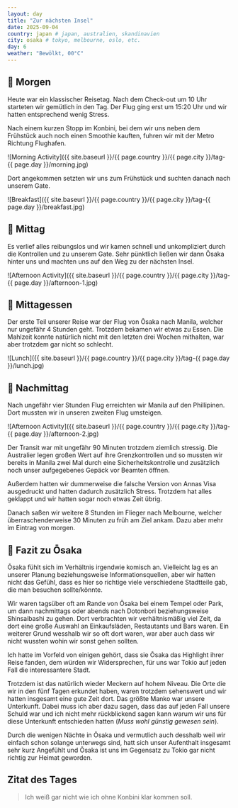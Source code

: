 ```yaml
---
layout: day
title: "Zur nächsten Insel"  
date: 2025-09-04
country: japan # japan, australien, skandinavien
city: osaka # tokyo, melbourne, oslo, etc.
day: 6
weather: "Bewölkt, 00°C"
---
```


## 🌅 Morgen

Heute war ein klassischer Reisetag.
Nach dem Check-out um 10 Uhr starteten wir gemütlich in den Tag.
Der Flug ging erst um 15:20 Uhr und wir hatten entsprechend wenig Stress.

Nach einem kurzen Stopp im Konbini, bei dem wir uns neben dem Frühstück auch noch einen Smoothie kauften, fuhren wir mit der Metro Richtung Flughafen.

![Morning Activity]({{ site.baseurl }}/{{ page.country }}/{{ page.city }}/tag-{{ page.day }}/morning.jpg)

Dort angekommen setzten wir uns zum Frühstück und suchten danach nach unserem Gate.

![Breakfast]({{ site.baseurl }}/{{ page.country }}/{{ page.city }}/tag-{{ page.day }}/breakfast.jpg)

## 🌇 Mittag

Es verlief alles reibungslos und wir kamen schnell und unkompliziert durch die Kontrollen und zu unserem Gate.
Sehr pünktlich ließen wir dann Ōsaka hinter uns und machten uns auf den Weg zu der nächsten Insel.

![Afternoon Activity]({{ site.baseurl }}/{{ page.country }}/{{ page.city }}/tag-{{ page.day }}/afternoon-1.jpg)

## 🍣 Mittagessen

Der erste Teil unserer Reise war der Flug von Ōsaka nach Manila, welcher nur ungefähr 4 Stunden geht.
Trotzdem bekamen wir etwas zu Essen.
Die Mahlzeit konnte natürlich nicht mit den letzten drei Wochen mithalten, war aber trotzdem gar nicht so schlecht. 

![Lunch]({{ site.baseurl }}/{{ page.country }}/{{ page.city }}/tag-{{ page.day }}/lunch.jpg)

## 🌆 Nachmittag

Nach ungefähr vier Stunden Flug erreichten wir Manila auf den Phillipinen.
Dort mussten wir in unseren zweiten Flug umsteigen.

![Afternoon Activity]({{ site.baseurl }}/{{ page.country }}/{{ page.city }}/tag-{{ page.day }}/afternoon-2.jpg)

Der Transit war mit ungefähr 90 Minuten trotzdem ziemlich stressig.
Die Australier legen großen Wert auf ihre Grenzkontrollen und so mussten wir bereits in Manila zwei Mal durch eine Sicherheitskontrolle und zusätzlich noch unser aufgegebenes Gepäck vor Beamten öffnen.

Außerdem hatten wir dummerweise die falsche Version von Annas Visa ausgedruckt und hatten dadurch zusätzlich Stress.
Trotzdem hat alles geklappt und wir hatten sogar noch etwas Zeit übrig.

Danach saßen wir weitere 8 Stunden im Flieger nach Melbourne, welcher überraschenderweise 30 Minuten zu früh am Ziel ankam. 
Dazu aber mehr im Eintrag von morgen.

## 📜 Fazit zu Ōsaka

Ōsaka fühlt sich im Verhältnis irgendwie komisch an.
Vielleicht lag es an unserer Planung beziehungsweise Informationsquellen, aber wir hatten nicht das Gefühl, dass es hier so richtige viele verschiedene Stadtteile gab, die man besuchen sollte/könnte.

Wir waren tagsüber oft am Rande von Ōsaka bei einem Tempel oder Park, um dann nachmittags oder abends nach Dotonbori beziehungsweise Shinsaibashi zu gehen.
Dort verbrachten wir verhältnismäßig viel Zeit, da dort eine große Auswahl an Einkaufsläden, Restautants und Bars waren.
Ein weiterer Grund wesshalb wir so oft dort waren, war aber auch dass wir nicht wussten wohin wir sonst gehen sollten.

Ich hatte im Vorfeld von einigen gehört, dass sie Ōsaka das Highlight ihrer Reise fanden, dem würden wir Widersprechen, für uns war Tokio auf jeden Fall die interessantere Stadt.

Trotzdem ist das natürlich wieder Meckern auf hohem Niveau.
Die Orte die wir in den fünf Tagen erkundet haben, waren trotzdem sehenswert und wir hatten insgesamt eine gute Zeit dort.
Das größte Manko war unsere Unterkunft.
Dabei muss ich aber dazu sagen, dass das auf jeden Fall unsere Schuld war und ich nicht mehr rückblickend sagen kann warum wir uns für diese Unterkunft entschieden hatten (_Muss wohl günstig gewesen sein_). 

Durch die wenigen Nächte in Ōsaka und vermutlich auch desshalb weil wir einfach schon solange unterwegs sind, hatt sich unser Aufenthalt insgesamt sehr kurz Angefühlt und Ōsaka ist uns im Gegensatz zu Tokio gar nicht richtig zur Heimat geworden.

## Zitat des Tages

> Ich weiß gar nicht wie ich ohne Konbini klar kommen soll.
